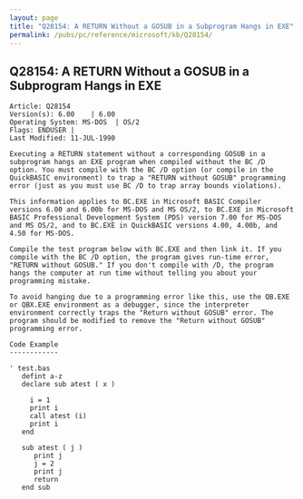 ```yaml
---
layout: page
title: "Q28154: A RETURN Without a GOSUB in a Subprogram Hangs in EXE"
permalink: /pubs/pc/reference/microsoft/kb/Q28154/
---
```


## Q28154: A RETURN Without a GOSUB in a Subprogram Hangs in EXE

	Article: Q28154
	Version(s): 6.00    | 6.00
	Operating System: MS-DOS  | OS/2
	Flags: ENDUSER |
	Last Modified: 11-JUL-1990
	
	Executing a RETURN statement without a corresponding GOSUB in a
	subprogram hangs an EXE program when compiled without the BC /D
	option. You must compile with the BC /D option (or compile in the
	QuickBASIC environment) to trap a "RETURN without GOSUB" programming
	error (just as you must use BC /D to trap array bounds violations).
	
	This information applies to BC.EXE in Microsoft BASIC Compiler
	versions 6.00 and 6.00b for MS-DOS and MS OS/2, to BC.EXE in Microsoft
	BASIC Professional Development System (PDS) version 7.00 for MS-DOS
	and MS OS/2, and to BC.EXE in QuickBASIC versions 4.00, 4.00b, and
	4.50 for MS-DOS.
	
	Compile the test program below with BC.EXE and then link it. If you
	compile with the BC /D option, the program gives run-time error,
	"RETURN without GOSUB." If you don't compile with /D, the program
	hangs the computer at run time without telling you about your
	programming mistake.
	
	To avoid hanging due to a programming error like this, use the QB.EXE
	or QBX.EXE environment as a debugger, since the interpreter
	environment correctly traps the "Return without GOSUB" error. The
	program should be modified to remove the "Return without GOSUB"
	programming error.
	
	Code Example
	------------
	
	' test.bas
	   defint a-z
	   declare sub atest ( x )
	
	     i = 1
	     print i
	     call atest (i)
	     print i
	   end
	
	   sub atest ( j )
	      print j
	      j = 2
	      print j
	      return
	   end sub
